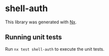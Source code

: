# shell-auth

This library was generated with [Nx](https://nx.dev).

## Running unit tests

Run `nx test shell-auth` to execute the unit tests.
